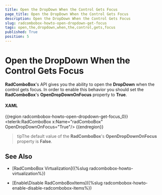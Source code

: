 ```yaml
---
title: Open the DropDown When the Control Gets Focus
page_title: Open the DropDown When the Control Gets Focus
description: Open the DropDown When the Control Gets Focus
slug: radcombobox-howto-open-dropdown-get-focus
tags: open,the,dropdown,when,the,control,gets,focus
published: True
position: 5
---
```


# Open the DropDown When the Control Gets Focus

__RadComboBox__'s API gives you the ability to open the __DropDown__ when the control gets focus. In order to enable this behavior you should set the __RadComboBox__'s  __OpenDropDownOnFocus__ property to __True__.

#### __XAML__

{{region radcombobox-howto-open-dropdown-get-focus_0}}
	<telerik:RadComboBox x:Name="radComboBox" OpenDropDownOnFocus="True"/>
{{endregion}}

>tipThe default value of the __RadComboBox__'s __OpenDropDownOnFocus__ property is __False__.

## See Also

 * [RadComboBox Virtualization]({%slug radcombobox-howto-virtualization%})

 * [Enable\Disable RadComboBoxItems]({%slug radcombobox-howto-enable-disable-radcombobox-items%})